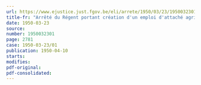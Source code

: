 ```yaml
---
url: https://www.ejustice.just.fgov.be/eli/arrete/1950/03/23/1950032301/justel
title-fr: "Arrêté du Régent portant création d'un emploi d'attaché agricole adjoint près l'Ambassade de Belgique à Paris"
date: 1950-03-23
source:
number: 1950032301
page: 2781
case: 1950-03-23/01
publication: 1950-04-10
starts:
modifies:
pdf-original:
pdf-consolidated:
---
```


